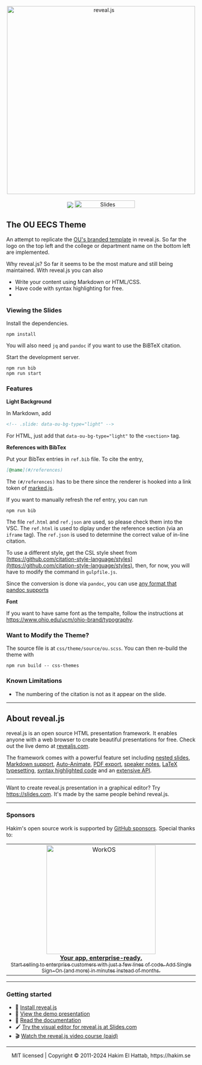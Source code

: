<p align="center">
  <a href="https://revealjs.com">
  <img src="https://hakim-static.s3.amazonaws.com/reveal-js/logo/v1/reveal-black-text-sticker.png" alt="reveal.js" width="500">
  </a>
  <br><br>
  <a href="https://github.com/hakimel/reveal.js/actions"><img src="https://github.com/hakimel/reveal.js/workflows/tests/badge.svg"></a>
  <a href="https://slides.com/"><img src="https://s3.amazonaws.com/static.slid.es/images/slides-github-banner-320x40.png?1" alt="Slides" width="160" height="20"></a>
</p>

## The OU EECS Theme

An attempt to replicate the [OU's branded template](https://www.ohio.edu/business/resources/faculty-staff/branded-templates) in reveal.js. So far the logo on the top left and the college or department name on
the bottom left are implemented.

Why reveal.js? So far it seems to be the most mature and still being maintained. With reveal.js you can
also

- Write your content using Markdown or HTML/CSS.
- Have code with syntax highlighting for free.
- 

### Viewing the Slides

Install the dependencies.

```console
npm install
```

You will also need `jq` and `pandoc` if you want to use the BiBTeX citation.

Start the development server.

```console
npm run bib
npm run start
```

### Features

**Light Background**

In Markdown, add

```markdown
<!-- .slide: data-ou-bg-type="light" -->
```

For HTML, just add that `data-ou-bg-type="light"` to the `<section>` tag.

**References with BibTex**

Put your BibTex entries in `ref.bib` file. To cite the entry,

```markdown
[@name](#/references)
```

The `(#/references)` has to be there since the renderer is hooked into a link token of [marked.js](https://marked.js.org/).

If you want to manually refresh the ref entry, you can run

```console
npm run bib
```

The file `ref.html` and `ref.json` are used, so please check them into the VSC. The `ref.html` is used
to diplay under the reference section (via an `iframe` tag). The `ref.json` is used to determine the correct value
of in-line citation.

To use a different style, get the CSL style sheet from [https://github.com/citation-style-language/styles](https://github.com/citation-style-language/styles), then, for now, you will have to modify the command
in `gulpfile.js`.

Since the conversion is done via `pandoc`, you can use [any format that pandoc supports](https://pandoc.org/MANUAL.html#specifying-bibliographic-data)

**Font**

If you want to have same font as the tempalte, follow the instructions at https://www.ohio.edu/ucm/ohio-brand/typography.

### Want to Modify the Theme?

The source file is at `css/theme/source/ou.scss`. You can then re-build the theme with

```console
npm run build -- css-themes
```

### Known Limitations

- The numbering of the citation is not as it appear on the slide.

---

## About reveal.js

reveal.js is an open source HTML presentation framework. It enables anyone with a web browser to create beautiful presentations for free. Check out the live demo at [revealjs.com](https://revealjs.com/).

The framework comes with a powerful feature set including [nested slides](https://revealjs.com/vertical-slides/), [Markdown support](https://revealjs.com/markdown/), [Auto-Animate](https://revealjs.com/auto-animate/), [PDF export](https://revealjs.com/pdf-export/), [speaker notes](https://revealjs.com/speaker-view/), [LaTeX typesetting](https://revealjs.com/math/), [syntax highlighted code](https://revealjs.com/code/) and an [extensive API](https://revealjs.com/api/).

---

Want to create reveal.js presentation in a graphical editor? Try <https://slides.com>. It's made by the same people behind reveal.js.

---

### Sponsors
Hakim's open source work is supported by <a href="https://github.com/sponsors/hakimel">GitHub sponsors</a>. Special thanks to:
<div align="center">
  <table>
    <td align="center">
      <a href="https://workos.com/?utm_campaign=github_repo&utm_medium=referral&utm_content=revealjs&utm_source=github">
        <div>
          <img src="https://user-images.githubusercontent.com/629429/151508669-efb4c3b3-8fe3-45eb-8e47-e9510b5f0af1.svg" width="290" alt="WorkOS">
        </div>
        <b>Your app, enterprise-ready.</b>
        <div>
          <sub>Start selling to enterprise customers with just a few lines of code. Add Single Sign-On (and more) in minutes instead of months.</sup>
        </div>
      </a>
    </td>
  </table>
</div>

---

### Getting started
- 🚀 [Install reveal.js](https://revealjs.com/installation)
- 👀 [View the demo presentation](https://revealjs.com/demo)
- 📖 [Read the documentation](https://revealjs.com/markup/)
- 🖌 [Try the visual editor for reveal.js at Slides.com](https://slides.com/)
- 🎬 [Watch the reveal.js video course (paid)](https://revealjs.com/course)

--- 
<div align="center">
  MIT licensed | Copyright © 2011-2024 Hakim El Hattab, https://hakim.se
</div>
